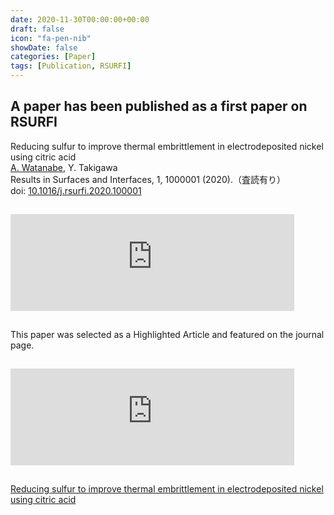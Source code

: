 ```yaml
---
date: 2020-11-30T00:00:00+00:00
draft: false
icon: "fa-pen-nib"
showDate: false
categories: [Paper]
tags: [Publication, RSURFI]
---
```


## A paper has been published as a first paper on RSURFI

Reducing sulfur to improve thermal embrittlement in electrodeposited nickel using citric acid  
    <u>A. Watanabe</u>, Y. Takigawa  
    Results in Surfaces and Interfaces, 1, 1000001 (2020).（査読有り）  
    doi: [10.1016/j.rsurfi.2020.100001](https://doi.org/10.1016/j.rsurfi.2020.100001)

<iframe class="hatenablogcard" style="width:90%;height:155px;margin:15px 0;max-width:680px;" title="Reducing sulfur to improve thermal embrittlement in electrodeposited nickel using citric acid" src="https://hatenablog-parts.com/embed?url=https://doi.org/10.1016/j.rsurfi.2020.100001" frameborder="0" scrolling="no"></iframe>

This paper was selected as a Highlighted Article and featured on the journal page.

<iframe class="hatenablogcard" style="width:90%;height:155px;margin:15px 0;max-width:680px;" title="Better and more attractive nickel plating" src="https://hatenablog-parts.com/embed?url=https://www.sciencedirect.com/journal/results-in-surfaces-and-interfaces/about/highlighted-articles#better-and-more-attractive-nickel-plating" frameborder="0" scrolling="no"></iframe>

<script type="text/javascript" src="//cdn.plu.mx/widget-summary.js"></script>
<a href="https://plu.mx/plum/a/?doi=10.1016%2Fj.rsurfi.2020.100001" data-orientation="vertical" data-hide-print="true" class="plumx-summary" data-site="plum" data-hide-when-empty="true">Reducing sulfur to improve thermal embrittlement in electrodeposited nickel using citric acid</a>